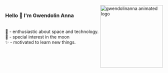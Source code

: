 <a href="https://github.com/Gwendolin-Anna">
  <img align="right" alt="gwendolinanna animated logo" height="200px" src="https://media.giphy.com/media/Eo2IUQx60yRXmUfmSE/giphy.gif" />
</a>




### Hello 👋 I'm Gwendolin Anna </br>
</br>
🌌 - enthusiastic about space and technology. </br>
🌙 - special interest in the moon </br>
✨ - motivated to learn new things. 
